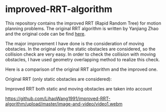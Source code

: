 # improved-RRT-algorithm

This repository contains the improved RRT (Rapid Random Tree) for motion planning problems. The original RRT algorithm is written by Yanjiang 
Zhao and the original code can be find [here](http://www.codeforge.cn/read/218580/pathRRT.m__html). 

The major improvement I have done is the consideration of moving obstacles. In the original only the static obstacles are considered, so the 
collision check are very easy. In order to check the collision with moving obstacles, I have used geometry overlapping method to realize this
check.

Here is a comparison of the original RRT algorithm and the improved one.

Original RRT (only static obstacles are considered):



Improved RRT both static and moving obstacles are taken into account

<https://github.com/LihaoWang1991/improved-RRT-algorithm/upload/master/image-and-video/video1.webm>


